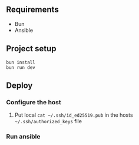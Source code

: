 ## Requirements
- Bun
- Ansible

## Project setup
```
bun install
bun run dev
```

## Deploy
### Configure the host
1. Put local `cat ~/.ssh/id_ed25519.pub` in the hosts `~/.ssh/authorized_keys` file

### Run ansible
